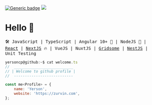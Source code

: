 [![Generic badge](https://img.shields.io/badge/Power-JavaScript-1abc9c.svg)](https://GitHub.com/Naereen/StrapDown.js/graphs/commit-activity)
![](https://visitor-badge.glitch.me/badge?page_id=yersoncp)

# Hello 👋

<samp>🛠️ JavaScript | TypeScript | Angular 10+ 🤘 | NodeJS 🚀 | [React](https://reactjs.org/) | [NextJS](https://nextjs.org/) 🔥 | VueJS | NuxtJS | [Gridsome](https://gridsome.org/) | [NestJS](https://nestjs.com/) | Unit Testing</samp>

```javascript
yersoncp@github:~$ cat welcome.ts
//  ___________________________
// | Welcome to github profile |
//  --------------------------- 

const me<Profile> = {
    name: 'Yerson',
    website: 'https://zurvin.com',
};

```
